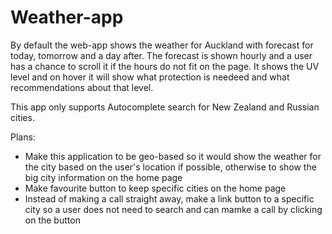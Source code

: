 # Weather-app

By default the web-app shows the weather for Auckland with forecast for today, tomorrow and a day after.  The forecast is shown hourly and a user has a chance to scroll it if the hours do not fit on the page. It shows the UV level and on hover it will show what protection is needeed and what recommendations about that level. 

This app only supports Autocomplete search for New Zealand and Russian cities.

Plans:
- Make this application to be geo-based so it would show the weather for the city based on the user's location if possible, otherwise to show the big city information on the home page
- Make favourite button to keep specific cities on the home page
- Instead of making a call straight away, make a link button to a specific city so a user does not need to search and can mamke a call by clicking on the button

